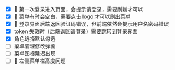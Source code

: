 - [x] 🐛 第一次登录进入页面，会提示请登录，需要刷新才可以
- [x] 🐛 菜单有时会空白，需要点击 logo 才可以刷出菜单
- [x] 🐛 登录界面后端返回验证码错误，但前端依然会提示用户名密码错误
- [x] token 失效时（后端返回请登录）需要跳转到登录界面
- [x] 角色选择默认勾选
- [ ] 菜单管理修改弹窗
- [ ] 菜单图标延迟出现
- [ ] 🐛 左侧菜单栏高度问题
